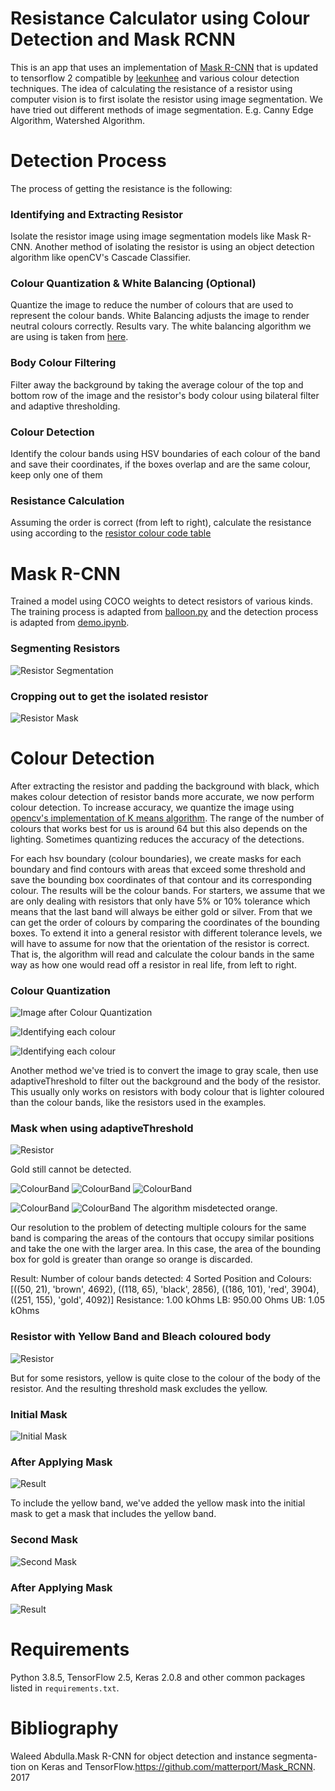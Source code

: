 # Resistance Calculator using Colour Detection and Mask RCNN

This is an app that uses an implementation of [Mask R-CNN](https://arxiv.org/abs/1703.06870) that is updated to tensorflow 2 compatible by [leekunhee](https://github.com/leekunhee/Mask_RCNN/tree/master) and various colour detection techniques. The idea of calculating the resistance of a resistor using computer vision is to first isolate the resistor using image segmentation. We have tried out different methods of image segmentation. E.g. Canny Edge Algorithm, Watershed Algorithm. 

# Detection Process
The process of getting the resistance is the following:
### Identifying and Extracting Resistor
Isolate the resistor image using image segmentation models like Mask R-CNN. Another method of isolating the resistor is using an object detection algorithm like openCV's Cascade Classifier.
### Colour Quantization & White Balancing (Optional)
Quantize the image to reduce the number of colours that are used to represent the colour bands. White Balancing adjusts the image to render neutral colours correctly. Results vary. The white balancing algorithm we are using is taken from [here](https://github.com/mahmoudnafifi/WB_sRGB).
### Body Colour Filtering
Filter away the background by taking the average colour of the top and bottom row of the image and the resistor's body colour using bilateral filter and adaptive thresholding.
### Colour Detection
Identify the colour bands using HSV boundaries of each colour of the band and save their coordinates, if the boxes overlap and are the same colour, keep only one of them
### Resistance Calculation
Assuming the order is correct (from left to right), calculate the resistance using according to the [resistor colour code table](https://eepower.com/resistor-guide/resistor-standards-and-codes/resistor-color-code/#)

# Mask R-CNN
Trained a model using COCO weights to detect resistors of various kinds. The training process is adapted from [balloon.py](samples/balloon/balloon.py) and the detection process is adapted from [demo.ipynb](samples/demo.ipynb).

### Segmenting Resistors
![Resistor Segmentation](assets/resistor_detect.png)

### Cropping out to get the isolated resistor
![Resistor Mask](assets/resistor_mask.png)

# Colour Detection
After extracting the resistor and padding the background with black, which makes colour detection of resistor bands more accurate, we now perform colour detection. To increase accuracy, we quantize the image using [opencv's implementation of K means algorithm](https://docs.opencv.org/3.4/d1/d5c/tutorial_py_kmeans_opencv.html). The range of the number of colours that works best for us is around 64 but this also depends on the lighting. Sometimes quantizing reduces the accuracy of the detections.

For each hsv boundary (colour boundaries), we create masks for each boundary and find contours with areas that exceed some threshold and save the bounding box coordinates of that contour and its corresponding colour. The results will be the colour bands. For starters, we assume that we are only dealing with resistors that only have 5% or 10% tolerance which means that the last band will always be either gold or silver. From that we can get the order of colours by comparing the coordinates of the bounding boxes. To extend it into a general resistor with different tolerance levels, we will have to assume for now that the orientation of the resistor is correct. That is, the algorithm will read and calculate the colour bands in the same way as how one would read off a resistor in real life, from left to right.

### Colour Quantization
![Image after Colour Quantization](assets/quantized_image.png)

![Identifying each colour](assets/testbrown-51.png)

![Identifying each colour](assets/testred-3.png)

Another method we've tried is to convert the image to gray scale, then use adaptiveThreshold to filter out the background and the body of the resistor. This usually only works on resistors with body colour that is lighter coloured than the colour bands, like the resistors used in the examples.

### Mask when using adaptiveThreshold
![Resistor](assets/ThirdTest/mask.png)

Gold still cannot be detected.

![ColourBand](assets/ThirdTest/test-brown-60.png)
![ColourBand](assets/ThirdTest/test-black-40.png)
![ColourBand](assets/ThirdTest/test-red-2.png)

![ColourBand](assets/ThirdTest/test-gold-26.png)
![ColourBand](assets/ThirdTest/test-orange-5.png)
The algorithm misdetected orange.

Our resolution to the problem of detecting multiple colours for the same band is comparing the areas of the contours that occupy similar positions and take the one with the larger area. In this case, the area of the bounding box for gold is greater than orange so orange is discarded.

Result:
Number of colour bands detected: 4
Sorted Position and Colours: [((50, 21), 'brown', 4692), ((118, 65), 'black', 2856), ((186, 101), 'red', 3904), ((251, 155), 'gold', 4092)]
Resistance: 1.00 kOhms LB: 950.00 Ohms UB: 1.05 kOhms

### Resistor with Yellow Band and Bleach coloured body
![Resistor](assets/SecondTest/resistor.jpg)

But for some resistors, yellow is quite close to the colour of the body of the resistor. And the resulting threshold mask excludes the yellow.

### Initial Mask
![Initial Mask](assets/SecondTest/thresh.png)

### After Applying Mask
![Result](assets/SecondTest/firstblob.png)

To include the yellow band, we've added the yellow mask into the initial mask to get a mask that includes the yellow band.

### Second Mask
![Second Mask](assets/SecondTest/newthresh.png)

### After Applying Mask
![Result](assets/SecondTest/secondblob.png)

# Requirements
Python 3.8.5, TensorFlow 2.5, Keras 2.0.8 and other common packages listed in `requirements.txt`.

# Bibliography
Waleed Abdulla.Mask R-CNN for object detection and instance segmenta-tion on Keras and TensorFlow.https://github.com/matterport/Mask_RCNN. 2017
